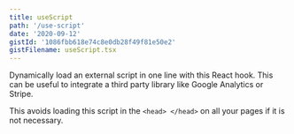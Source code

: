 ```yaml
---
title: useScript
path: '/use-script'
date: '2020-09-12'
gistId: '1086fbb618e74c8e0db28f49f81e50e2'
gistFilename: useScript.tsx
---
```


Dynamically load an external script in one line with this React hook. This can be useful to integrate a third party library like Google Analytics or Stripe.

This avoids loading this script in the `<head> </head>` on all your pages if it is not necessary.
